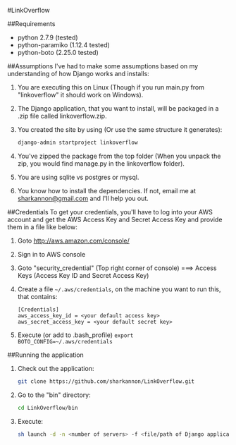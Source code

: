 #LinkOverflow

##Requirements
* python 2.7.9 (tested)
* python-paramiko (1.12.4 tested)
* python-boto (2.25.0 tested)

##Assumptions
I've had to make some assumptions based on my understanding of how Django works and installs:

1. You are executing this on Linux (Though if you run main.py from "linkoverflow" it should work on Windows).
2. The Django application, that you want to install, will be packaged in a .zip file called linkoverflow.zip. 
3. You created the site by using (Or use the same structure it generates): 

    ```bash
    django-admin startproject linkoverflow
    ```
    
4. You've zipped the package from the top folder (When you unpack the zip, you would find manage.py in the linkoverflow folder).
5. You are using sqlite vs postgres or mysql.
6. You know how to install the dependencies.  If not, email me at sharkannon@gmail.com and I'll help you out.

##Credentials
To get your credentials, you'll have to log into your AWS account and get the AWS Access Key and Secret Access Key and provide them in a file like below:

1. Goto http://aws.amazon.com/console/
2. Sign in to AWS console
3. Goto "security_credential" (Top right corner of console) ===> Access Keys (Access Key ID and Secret Access Key)
4. Create a file `~/.aws/credentials`, on the machine you want to run this, that contains:

    ```
    [Credentials]
    aws_access_key_id = <your default access key>
    aws_secret_access_key = <your default secret key>
     ```
    
5. Execute (or add to .bash_profile) `export BOTO_CONFIG=~/.aws/credentials`

##Running the application
1. Check out the application: 

    ```bash
    git clone https://github.com/sharkannon/LinkOverflow.git
    ```

2. Go to the "bin" directory: 

    ```bash
    cd LinkOverflow/bin
    ```
    
3. Execute:

    ```bash
    sh launch -d -n <number of servers> -f <file/path of Django application zip> -s <size of server (micro, large etc.)>
    ```